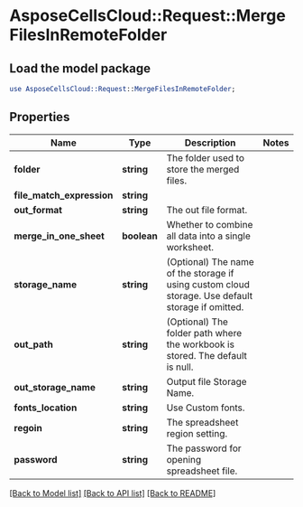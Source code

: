 # AsposeCellsCloud::Request::MergeFilesInRemoteFolder 

## Load the model package
```perl
use AsposeCellsCloud::Request::MergeFilesInRemoteFolder;
```

## Properties
Name | Type | Description | Notes
------------ | ------------- | ------------- | -------------
**folder** | **string** | The folder used to store the merged files. |
**file_match_expression** | **string** |  |
**out_format** | **string** | The out file format. |
**merge_in_one_sheet** | **boolean** | Whether to combine all data into a single worksheet. |
**storage_name** | **string** | (Optional) The name of the storage if using custom cloud storage. Use default storage if omitted. |
**out_path** | **string** | (Optional) The folder path where the workbook is stored. The default is null. |
**out_storage_name** | **string** | Output file Storage Name. |
**fonts_location** | **string** | Use Custom fonts. |
**regoin** | **string** | The spreadsheet region setting. |
**password** | **string** | The password for opening spreadsheet file. |  

[[Back to Model list]](../README.md#documentation-for-requests) [[Back to API list]](../README.md#documentation-for-api-endpoints) [[Back to README]](../README.md)

